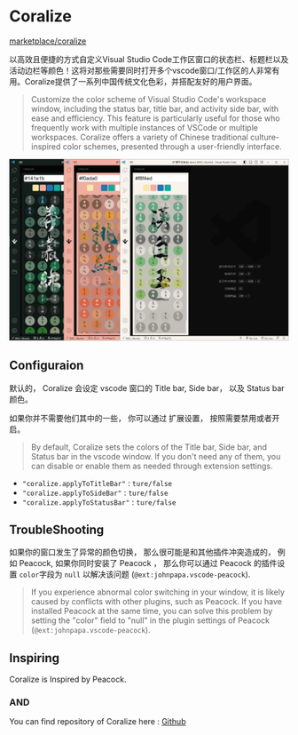 # Coralize 


[marketplace/coralize](https://marketplace.visualstudio.com/items?itemName=sunzhongyi.coralize)


以高效且便捷的方式自定义Visual Studio Code工作区窗口的状态栏、标题栏以及活动边栏等颜色！这将对那些需要同时打开多个vscode窗口/工作区的人非常有用。Coralize提供了一系列中国传统文化色彩，并搭配友好的用户界面。

> Customize the color scheme of Visual Studio Code's workspace window, including the status bar, title bar, and activity side bar, with ease and efficiency. This feature is particularly useful for those who frequently work with multiple instances of VSCode or multiple workspaces. Coralize offers a variety of Chinese traditional culture-inspired color schemes, presented through a user-friendly interface.

![](https://raw.githubusercontent.com/jaycethanks/coralize/main/doc/doc.png)




## Configuraion

默认的， Coralize 会设定 vscode 窗口的 Title bar, Side bar， 以及 Status bar 颜色。 

如果你并不需要他们其中的一些， 你可以通过 扩展设置， 按照需要禁用或者开启。

> By default, Coralize sets the colors of the Title bar, Side bar, and Status bar in the vscode window. If you don't need any of them, you can disable or enable them as needed through extension settings.

- `"coralize.applyToTitleBar"` : `ture/false`
- `"coralize.applyToSideBar"` : `ture/false`
- `"coralize.applyToStatusBar"` : `ture/false`


## TroubleShooting

如果你的窗口发生了异常的颜色切换， 那么很可能是和其他插件冲突造成的， 例如 Peacock, 如果你同时安装了 Peacock ， 那么你可以通过 Peacock 的插件设置 `color`字段为 `null` 以解决该问题 (`@ext:johnpapa.vscode-peacock`). 

> If you experience abnormal color switching in your window, it is likely caused by conflicts with other plugins, such as Peacock. If you have installed Peacock at the same time, you can solve this problem by setting the "color" field to "null" in the plugin settings of Peacock (`@ext:johnpapa.vscode-peacock`).



## Inspiring

Coralize is Inspired by Peacock.





### AND

You can find repository of Coralize here : [Github](https://github.com/jaycethanks/coralize)
